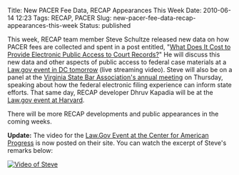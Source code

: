 Title: New PACER Fee Data, RECAP Appearances This Week
Date: 2010-06-14 12:23
Tags: RECAP, PACER
Slug: new-pacer-fee-data-recap-appearances-this-week
Status: published

This week, RECAP team member Steve Schultze released new data on how
PACER fees are collected and spent in a post entitled, "[What Does It
Cost to Provide Electronic Public Access to Court
Records?](http://managingmiracles.blogspot.com/2010/05/what-is-electronic-public-access-to.html)"
He will discuss this new data and other aspects of public access to
federal case materials at a [Law.gov event in DC
tomorrow](http://www.americanprogress.org/events/2010/06/lawgov.html)
(live streaming video). Steve will also be on a panel at the [Virginia
State Bar Association's annual
meeting](http://www.vsb.org/special-events/annual-meeting/index.php) on
Thursday, speaking about how the federal electronic filing experience
can inform state efforts. That same day, RECAP developer Dhruv Kapadia
will be at the [Law.gov event at
Harvard](https://cyber.law.harvard.edu/events/2010/06/lawdotgov).

There will be more RECAP developments and public appearances in the
coming weeks.

**Update:** The video for the [Law.Gov Event at the Center for American
Progress](http://www.americanprogress.org/events/2010/06/lawgov.html) is
now posted on their site. You can watch the excerpt of Steve's remarks
below:

[![Video of Steve]({static}/images/recap/Stephen_Schultze_law-dot-gov_Remarks.png)](http://recap.s3.amazonaws.com/Stephen_Schultze_law-dot-gov_Remarks.mp4)
